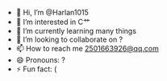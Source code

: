 - 👋 Hi, I’m @Harlan1015
- 👀 I’m interested in C艹
- 🌱 I’m currently learning many things
- 💞️ I’m looking to collaborate on ?
- 📫 How to reach me 2501663926@qq.com
- 😄 Pronouns: ?
- ⚡ Fun fact: (

<!---
Harlan1015/Harlan1015 is a ✨ special ✨ repository because its `README.md` (this file) appears on your GitHub profile.
You can click the Preview link to take a look at your changes.
--->
